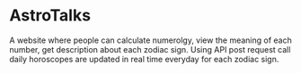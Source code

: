 # AstroTalks
A website where people can calculate numerolgy, view the meaning of each number, get description about each zodiac sign.
Using API post request call daily horoscopes are updated in real time everyday for each zodiac sign.
